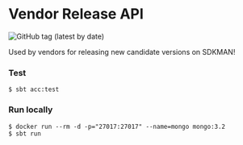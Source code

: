# Vendor Release API

![GitHub tag (latest by date)](https://img.shields.io/github/v/tag/sdkman/vendor-release)

Used by vendors for releasing new candidate versions on SDKMAN!

### Test

    $ sbt acc:test

### Run locally

    $ docker run --rm -d -p="27017:27017" --name=mongo mongo:3.2
    $ sbt run
